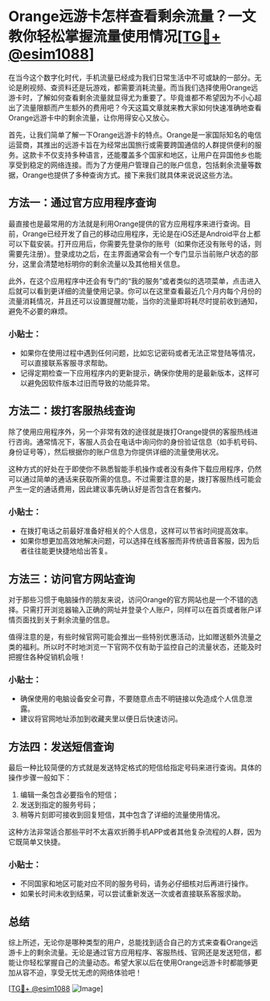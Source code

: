 # Orange远游卡怎样查看剩余流量？一文教你轻松掌握流量使用情况[[TG💪+ @esim1088](https://t.me/s/esim1088)]

在当今这个数字化时代，手机流量已经成为我们日常生活中不可或缺的一部分。无论是刷视频、查资料还是玩游戏，都需要消耗流量。而当我们选择使用Orange远游卡时，了解如何查看剩余流量就显得尤为重要了。毕竟谁都不希望因为不小心超出了流量限额而产生额外的费用吧？今天这篇文章就来教大家如何快速准确地查看Orange远游卡中的剩余流量，让你用得安心又放心。

首先，让我们简单了解一下Orange远游卡的特点。Orange是一家国际知名的电信运营商，其推出的远游卡旨在为经常出国旅行或需要跨国通信的人群提供便利的服务。这款卡不仅支持多种语言，还能覆盖多个国家和地区，让用户在异国他乡也能享受到稳定的网络连接。而为了方便用户管理自己的账户信息，包括剩余流量等数据，Orange也提供了多种查询方式。接下来我们就具体来说说这些方法。

## 方法一：通过官方应用程序查询

最直接也是最常用的方法就是利用Orange提供的官方应用程序来进行查询。目前，Orange已经开发了自己的移动应用程序，无论是在iOS还是Android平台上都可以下载安装。打开应用后，你需要先登录你的账号（如果你还没有账号的话，则需要先注册）。登录成功之后，在主界面通常会有一个专门显示当前账户状态的部分，这里会清楚地标明你的剩余流量以及其他相关信息。

此外，在这个应用程序中还会有专门的“我的服务”或者类似的选项菜单，点击进入后就可以看到更详细的流量使用记录。你可以在这里查看最近几个月内每个月份的流量消耗情况，并且还可以设置提醒功能，当你的流量即将耗尽时提前收到通知，避免不必要的麻烦。

### 小贴士：
- 如果你在使用过程中遇到任何问题，比如忘记密码或者无法正常登陆等情况，可以直接联系客服寻求帮助。
- 记得定期检查一下应用程序内的更新提示，确保你使用的是最新版本，这样可以避免因软件版本过旧而导致的功能异常。

## 方法二：拨打客服热线查询

除了使用应用程序外，另一个非常有效的途径就是拨打Orange提供的客服热线进行咨询。通常情况下，客服人员会在电话中询问你的身份验证信息（如手机号码、身份证号等），然后根据你的账户信息为你提供详细的流量使用状况。

这种方式的好处在于即使你不熟悉智能手机操作或者没有条件下载应用程序，仍然可以通过简单的通话来获取所需的信息。不过需要注意的是，拨打客服热线可能会产生一定的通话费用，因此建议事先确认好是否包含在套餐内。

### 小贴士：
- 在拨打电话之前最好准备好相关的个人信息，这样可以节省时间提高效率。
- 如果你想更加高效地解决问题，可以选择在线客服而非传统语音客服，因为后者往往能更快捷地给出答复。

## 方法三：访问官方网站查询

对于那些习惯于电脑操作的朋友来说，访问Orange的官方网站也是一个不错的选择。只需打开浏览器输入正确的网址并登录个人账户，同样可以在首页或者账户详情页面找到关于剩余流量的信息。

值得注意的是，有些时候官网可能会推出一些特别优惠活动，比如赠送额外流量之类的福利。所以时不时地浏览一下官网不仅有助于监控自己的流量状态，还能及时把握住各种促销机会哦！

### 小贴士：
- 确保使用的电脑设备安全可靠，不要随意点击不明链接以免造成个人信息泄露。
- 建议将官网地址添加到收藏夹里以便日后快速访问。

## 方法四：发送短信查询

最后一种比较简便的方式就是发送特定格式的短信给指定号码来进行查询。具体的操作步骤一般如下：

1. 编辑一条包含必要指令的短信；
2. 发送到指定的服务号码；
3. 稍等片刻即可接收到回复短信，其中包含了详细的流量使用情况。

这种方法非常适合那些平时不太喜欢折腾手机APP或者其他复杂流程的人群，因为它既简单又快捷。

### 小贴士：
- 不同国家和地区可能对应不同的服务号码，请务必仔细核对后再进行操作。
- 如果长时间未收到结果，可以尝试重新发送一次或者直接联系客服求助。

## 总结

综上所述，无论你是哪种类型的用户，总能找到适合自己的方式来查看Orange远游卡上的剩余流量。无论是通过官方应用程序、客服热线、官网还是发送短信，都能让你轻松掌握自己的流量动态。希望大家以后在使用Orange远游卡时都能够更加从容不迫，享受无忧无虑的网络体验吧！

[[TG💪+ @esim1088](https://t.me/s/esim1088) ![Image](https://i.postimg.cc/4NQfJmqS/Snipaste-2025-05-13-00-14-12.png)]